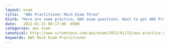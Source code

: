 ```yaml
---
layout: exam
title:  "AWS Practitioner Mock Exam Three"
blurb: "Here are some practice, AWS exam questions. Want to get AWS Practitioner certified? Start here.."
date:   2022-01-15 08:17:00 -0500
categories: aws exam
canonical: http://www.scrumtuous.com/aws/exam/2022/01/15/aws-practice-exam-three.html
keywords: AWS Mock Exam Practitioner
---
```


<div id="root" data-name="Exam Three" data-param='{ "quid" : { "$in" : [127, 72, 50, 25, 17, 219, 192, 76, 103, 197, 132, 28, 243, 240, 167, 233, 163, 85, 123, 65, 58, 43, 7, 157, 156, 69, 100, 224, 214, 91, 3, 53, 137, 227, 54, 236, 43, 5, 154, 37, 3, 146, 111, 157, 28, 40, 216, 246, 10, 38, 40, 234, 74, 123, 221, 246, 169] } }'></div>



